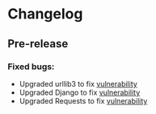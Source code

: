 # Changelog

## Pre-release

### Fixed bugs:

- Upgraded urllib3 to fix [vulnerability](https://nvd.nist.gov/vuln/detail/CVE-2019-11324)
- Upgraded Django to fix [vulnerability](https://nvd.nist.gov/vuln/detail/CVE-2019-6975)
- Upgraded Requests to fix [vulnerability](https://nvd.nist.gov/vuln/detail/CVE-2018-18074)
